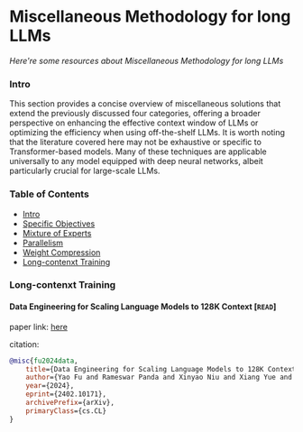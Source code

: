 # Miscellaneous Methodology for long LLMs
*Here're some resources about Miscellaneous Methodology for long LLMs*


### Intro

This section provides a concise overview of miscellaneous solutions that extend the previously discussed four categories, offering a broader perspective on enhancing the effective context window of LLMs or optimizing the efficiency when using off-the-shelf LLMs. It is worth noting that the literature covered here may not be exhaustive or specific to Transformer-based models. Many of these techniques are applicable universally to any model equipped with deep neural networks, albeit particularly crucial for large-scale LLMs.


### Table of Contents
* [Intro](#intro)
* [Specific Objectives](./miscellaneous_sec/spec_objective.md)
* [Mixture of Experts](./miscellaneous_sec/moe.md)
* [Parallelism](./miscellaneous_sec/parallel.md)
* [Weight Compression](./miscellaneous_sec/weight_compress.md)
* [Long-contenxt Training](#long-contenxt-training)



### Long-contenxt Training


#### Data Engineering for Scaling Language Models to 128K Context [`READ`]

paper link: [here](https://arxiv.org/pdf/2402.10171.pdf)

citation:

```bibtex
@misc{fu2024data,
    title={Data Engineering for Scaling Language Models to 128K Context}, 
    author={Yao Fu and Rameswar Panda and Xinyao Niu and Xiang Yue and Hannaneh Hajishirzi and Yoon Kim and Hao Peng},
    year={2024},
    eprint={2402.10171},
    archivePrefix={arXiv},
    primaryClass={cs.CL}
}
```



    